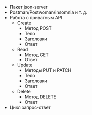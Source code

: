 - Пакет json-server
- Postman/Postwoman/Insomnia и т. д.
- Работа с приватным API
  - Create
    - Метод POST
    - Тело
    - Заголовки
    - Ответ
  - Read
    - Метод GET
    - Ответ
  - Update
    - Методы PUT и PATCH
    - Тело
    - Заголовки
    - Ответ
  - Delete
    - Метод DELETE
    - Ответ
- Цикл запрос-ответ